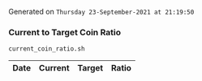 Generated on `Thursday 23-September-2021 at 21:19:50`

### Current to Target Coin Ratio
`current_coin_ratio.sh`

Date|Current|Target|Ratio
---|---|---|---
